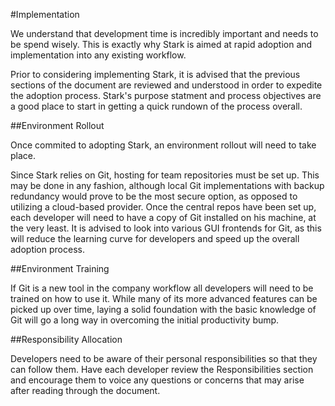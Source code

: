 #Implementation

We understand that development time is incredibly important and needs to be spend wisely. This is exactly why Stark is aimed at rapid adoption and implementation into any existing workflow.

Prior to considering implementing Stark, it is advised that the previous sections of the document are reviewed and understood in order to expedite the adoption process. Stark's purpose statment and process objectives are a good place to start in getting a quick rundown of the process overall.

##Environment Rollout

Once commited to adopting Stark, an environment rollout will need to take place.

Since Stark relies on Git, hosting for team repositories must be set up. This may be done in any fashion, although local Git implementations with backup redundancy would prove to be the most secure option, as opposed to utilizing a cloud-based provider. Once the central repos have been set up, each developer will need to have a copy of Git installed on his machine, at the very least. It is advised to look into various GUI frontends for Git, as this will reduce the learning curve for developers and speed up the overall adoption process.

##Environment Training

If Git is a new tool in the company workflow all developers will need to be trained on how to use it. While many of its more advanced features can be picked up over time, laying a solid foundation with the basic knowledge of Git will go a long way in overcoming the initial productivity bump.

##Responsibility Allocation

Developers need to be aware of their personal responsibilities so that they can follow them. Have each developer review the Responsibilities section and encourage them to voice any questions or concerns that may arise after reading through the document.